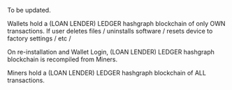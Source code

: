 To be updated.


Wallets hold a (LOAN LENDER) LEDGER hashgraph blockchain of only OWN transactions.
If user deletes files / uninstalls software / resets device to factory settings / etc /

On re-installation and Wallet Login, (LOAN LENDER) LEDGER hashgraph blockchain is recompiled from Miners.

Miners hold a (LOAN LENDER) LEDGER hashgraph blockchain of ALL transactions.
